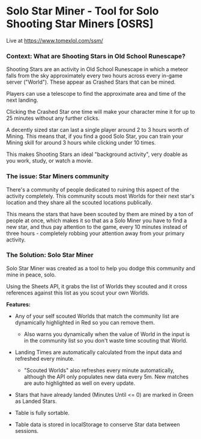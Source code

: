 # Solo Star Miner - Tool for Solo Shooting Star Miners [OSRS]
Live at https://www.tomexlol.com/ssm/
### Context: What are Shooting Stars in Old School Runescape?

Shooting Stars are an activity in Old School Runescape in which a meteor falls from the sky approximately every two hours across every in-game server ("World"). 
These appear as Crashed Stars that can be mined.

Players can use a telescope to find the approximate area and time of the next landing.

Clicking the Crashed Star one time will make your character mine it for up to 25 minutes without any further clicks.

A decently sized star can last a single player around 2 to 3 hours worth of Mining. This means that, if you find a good Solo Star, you can train your Mining skill for around 3 hours while clicking under 10 times.

This makes Shooting Stars an ideal "background activity", very doable as you work, study, or watch a movie.

### The issue: Star Miners community

There's a community of people dedicated to ruining this aspect of the activity completely. This community scouts most Worlds for their next star's location and they share all the scouted locations publically.

This means the stars that have been scouted by them are mined by a ton of people at once, which makes it so that as a Solo Miner you have to find a new star, and thus pay attention to the game, every 10 minutes instead of three hours - completely robbing your attention away from your primary activity.

### The Solution: Solo Star Miner
Solo Star Miner was created as a tool to help you dodge this community and mine in peace, solo.

Using the Sheets API, it grabs the list of Worlds they scouted and it cross references against this list as you scout your own Worlds.

**Features:**
- Any of your self scouted Worlds that match the community list are dynamically highlighted in Red so you can remove them.
  - Also warns you dynamically when the value of World in the input is in the community list so you don't waste time scouting that World.

- Landing Times are automatically calculated from the input data and refreshed every minute. 
  - "Scouted Worlds" also refreshes every minute automatically, although the API only populates new data every 5m. New matches are auto highlighted as well on every update.

- Stars that have already landed (Minutes Until <= 0) are marked in Green as Landed Stars.

- Table is fully sortable.

- Table data is stored in localStorage to conserve Star data between sessions.

